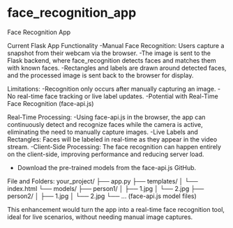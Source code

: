 # face_recognition_app
Face Recognition App

Current Flask App Functionality
-Manual Face Recognition: Users capture a snapshot from their webcam via the browser.
-The image is sent to the Flask backend, where face_recognition detects faces and matches them with known faces.
-Rectangles and labels are drawn around detected faces, and the processed image is sent back to the browser for display.

Limitations:
-Recognition only occurs after manually capturing an image.
-No real-time face tracking or live label updates.
-Potential with Real-Time Face Recognition (face-api.js)

Real-Time Processing: 
-Using face-api.js in the browser, the app can continuously detect and recognize faces while the camera is active, eliminating the need to manually capture images.
-Live Labels and Rectangles: Faces will be labeled in real-time as they appear in the video stream.
-Client-Side Processing: The face recognition can happen entirely on the client-side, improving performance and reducing server load.
- Download the pre-trained models from the face-api.js GitHub.

File and Folders:
your_project/
├── app.py
├── templates/
│   └── index.html
└── models/
    ├── person1/
    │   ├── 1.jpg
    │   └── 2.jpg
    ├── person2/
    │   ├── 1.jpg
    │   └── 2.jpg
    └── ... (face-api.js model files)


This enhancement would turn the app into a real-time face recognition tool, ideal for live scenarios, without needing manual image captures.
